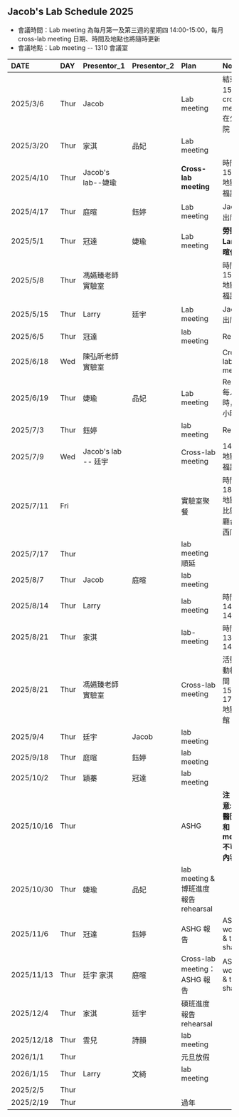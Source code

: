 ## Jacob's Lab Schedule 2025 
- 會議時間：Lab meeting 為每月第一及第三週的星期四 14:00-15:00，每月 cross-lab meeting 日期、時間及地點也將隨時更新  
- 會議地點：Lab meeting -- 1310 會議室  

| DATE | DAY | Presentor_1 | Presentor_2 | Plan | Note |
|:--|:--|:--|:--|:--|:--|
| 2025/3/6 | Thur  | Jacob ||Lab meeting| 結束後 15:30 有 cross-lab meeting 在公衛學院 505 |
| 2025/3/20 | Thur | 家淇 | 品妃 |Lab meeting||
| 2025/4/10 | Thur  | Jacob's lab--婕瑜||**Cross-lab meeting**|時間 15:30 <br>地點：幸福講堂 |
| 2025/4/17 | Thur | 庭暄| 鈺婷 | Lab meeting|Jacob不出席 |
| 2025/5/1 | Thur | 冠達 | 婕瑜 | Lab meeting      | **勞動節 Larry、庭暄休假**|
| 2025/5/8 | Thur | 馮嬿臻老師實驗室 |||時間 15:30 <br>地點：幸福講堂 |
| 2025/5/15  | Thur | Larry | 廷宇 | Lab meeting | Jacob不出席 |
| 2025/6/5 | Thur | 冠達 || lab meeting| Rehearsal |
| 2025/6/18  | Wed  | 陳弘昕老師實驗室 ||| Cross-lab meeting | 14:00  <br>地點：中研院 B1B 會議室  <br>行程：15:30 開完會後參觀 TWB --> 就地解散 |
| 2025/6/19  | Thur | 婕瑜 | 品妃 |Lab meeting | Rehearsal 每人一小時，共兩小時 |
| 2025/7/3  | Thur | 鈺婷| |lab meeting| Rehearsal |
| 2025/7/9  | Wed | Jacob's lab --  廷宇 || Cross-lab meeting | 14:00 <br>地點：幸福講堂 |
| 2025/7/11 | Fri ||| 實驗室聚餐 | 時間 18:00 <br>地點：吉比鮮釀餐廳台北南西店 |
| 2025/7/17 | Thur ||| lab meeting 順延 ||
| 2025/8/7  | Thur | Jacob | 庭暄 | lab meeting ||
| 2025/8/14 | Thur | Larry || lab meeting | 時間：14:00-14:30 |
| 2025/8/21 | Thur | 家淇 |  | lab-meeting | 時間：13:30-14:00 |
| 2025/8/21 | Thur | 馮嬿臻老師實驗室 || Cross-lab meeting | 活動：閃動格子 時間：15:30-17:30 <br>地點：公館 |
| 2025/9/4  | Thur  | 廷宇 | Jacob | lab meeting ||
| 2025/9/18 | Thur | 庭暄 | 鈺婷 | lab meeting ||
| 2025/10/2 | Thur  | 穎蓁 | 冠達 | lab meeting ||
| 2025/10/16 | Thur  ||| ASHG |**注意:ASHG醫圖報告和 lab meeting 不可重複內容**|
|2025/10/30 | Thur | 婕瑜 | 品妃 | lab meeting & 博班進度報告 rehearsal ||
| 2025/11/6  | Thur | 冠達 | 鈺婷 | ASHG 報告 | ASHG workshop & topics shared |
| 2025/11/13 | Thur | 廷宇 家淇 | 庭暄 | Cross-lab meeting： ASHG 報告 | ASHG workshop & topics shared |
| 2025/12/4  | Thur | 家淇 | 廷宇 | 碩班進度報告 rehearsal ||
| 2025/12/18 | Thur | 雲兒 | 詩韻 | lab meeting ||
| 2026/1/1 | Thur ||| 元旦放假||
| 2026/1/15 | Thur | Larry | 文綺 | lab meeting ||
| 2025/2/5 | Thur |||||
| 2025/2/19| Thur ||| 過年 ||
